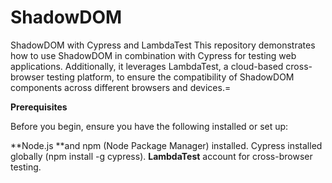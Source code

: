 # ShadowDOM
ShadowDOM with Cypress and LambdaTest
This repository demonstrates how to use ShadowDOM in combination with Cypress for testing web applications. Additionally, it leverages LambdaTest, a cloud-based cross-browser testing platform, 
to ensure the compatibility of ShadowDOM components across different browsers and devices.=

**Prerequisites**

Before you begin, ensure you have the following installed or set up:

**Node.js **and npm (Node Package Manager) installed.
Cypress installed globally (npm install -g cypress).
**LambdaTest** account for cross-browser testing.
